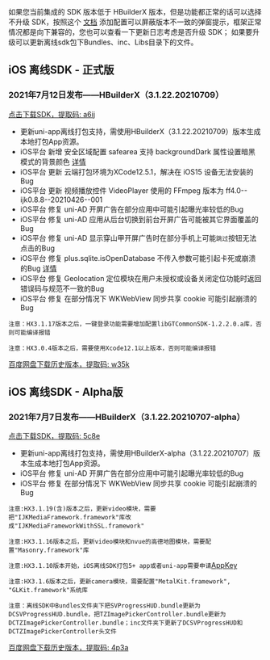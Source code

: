 如果您当前集成的 SDK 版本低于 HBuilderX 版本，但是功能都正常的话可以选择不升级 SDK，按照这个 [文档](https://ask.dcloud.net.cn/article/35627) 添加配置可以屏蔽版本不一致的弹窗提示，框架正常情况都是向下兼容的，您也可以查看一下更新日志考虑是否升级 SDK； 如果要升级可以更新离线sdk包下Bundles、inc、Libs目录下的文件。

## iOS 离线SDK - 正式版

### 2021年7月12日发布——HBuilderX（3.1.22.20210709） 
[点击下载SDK，提取码: a6ij](https://pan.baidu.com/s/1Y5V7ErqRWLg4CMrW-Ddjvg)
+ 更新uni-app离线打包支持，需使用HBuilderX（3.1.22.20210709）版本生成本地打包App资源。
+ iOS平台 新增 安全区域配置 safearea 支持 backgroundDark 属性设置暗黑模式的背景颜色 [详情](https://ask.dcloud.net.cn/article/36995#safearea)
+ iOS平台 更新 云端打包环境为XCode12.5.1，解决在 iOS15 设备无法安装的Bug
+ iOS平台 更新 视频播放控件 VideoPlayer 使用的 FFmpeg 版本为 ff4.0--ijk0.8.8--20210426--001
+ iOS平台 修复 uni-AD 开屏广告在部分应用中可能引起曝光率较低的Bug
+ iOS平台 修复 uni-AD 应用从后台切换到前台开屏广告可能被其它界面覆盖的Bug
+ iOS平台 修复 uni-AD 显示穿山甲开屏广告时在部分手机上可能`跳过`按钮无法点击的Bug
+ iOS平台 修复 plus.sqlite.isOpenDatabase 不传入参数可能引起卡死或崩溃的Bug [详情](https://ask.dcloud.net.cn/question/114091)
+ iOS平台 修复 Geolocation 定位模块在用户未授权或设备关闭定位功能时返回错误码与规范不一致的Bug
+ iOS平台 修复 在部分情况下 WKWebView 同步共享 cookie 可能引起崩溃的Bug

`注意：HX3.1.17版本之后，一键登录功能需要增加配置libGTCommonSDK-1.2.2.0.a库，否则可能编译报错`
    
`注意：HX3.0.4版本之后，需要使用Xcode12.1以上版本，否则可能编译报错`



[百度网盘下载历史版本，提取码: w35k](https://pan.baidu.com/s/1gZGJMaSqZQftqgEVtadvEg)



## iOS 离线SDK - Alpha版

### 2021年7月7日发布——HBuilderX（3.1.22.20210707-alpha）
[点击下载SDK，提取码: 5c8e](https://pan.baidu.com/s/1IXXyK6Welkf-cD7Rq4N4JA)
+ 更新uni-app离线打包支持，需使用HBuilderX-alpha（3.1.22.20210707）版本生成本地打包App资源。
+ iOS平台 修复 uni-AD 开屏广告在部分应用中可能引起曝光率较低的Bug
+ iOS平台 修复 在部分情况下 WKWebView 同步共享 cookie 可能引起崩溃的Bug

`注意:HX3.1.19(含)版本之后，更新video模块，需要把"IJKMediaFramework.framework"库改成"IJKMediaFrameworkWithSSL.framework"`

`注意:HX3.1.16版本之后，更新video模块和nvue的高德地图模块，需要配置"Masonry.framework"库`

`注意:HX3.1.10版本开始，iOS离线SDK打包5+ app或者uni-app需要申请`[AppKey](https://nativesupport.dcloud.net.cn/AppDocs/usesdk/appkey)
  
`注意:HX3.1.6版本之后，更新camera模块，需要配置"MetalKit.framework", "GLKit.framework"系统库`
  
`注意：离线SDK中Bundles文件夹下把SVProgressHUD.bundle更新为DCSVProgressHUD.bundle，把TZImagePickerController.bundle更新为DCTZImagePickerController.bundle；inc文件夹下更新了DCSVProgressHUD和DCTZImagePickerController头文件`
  
[百度网盘下载历史版本，提取码: 4p3a](https://pan.baidu.com/s/1C0H4DhfI-wXG0NaR2AiE7g)
